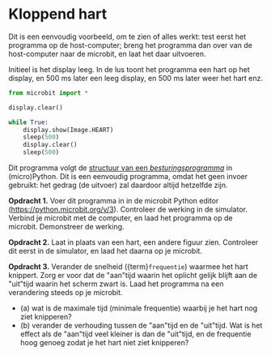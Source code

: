 # Kloppend hart

Dit is een eenvoudig voorbeeld, om te zien of alles werkt: test eerst het programma op de host-computer; breng het programma dan over van de host-computer naar de microbit, en laat het daar uitvoeren.

Initieel is het display leeg. In de lus toont het programma een hart op het display, en 500 ms later een leeg display, en 500 ms later weer het hart enz.

```python
from microbit import *

display.clear()

while True:
    display.show(Image.HEART)
    sleep(500)
    display.clear()
    sleep(500)
```

Dit programma volgt de [structuur van een *besturingsprogramma*](besturingsprogramma-structuur) in (micro)Python.
Dit is een eenvoudig programma, omdat het geen invoer gebruikt: het gedrag (de uitvoer) zal daardoor altijd hetzelfde zijn.

**Opdracht 1.** Voer dit programma in in de microbit Python editor (https://python.microbit.org/v/3). Controleer de werking in de simulator. Verbind je microbit met de computer, en laad het programma op de microbit. Demonstreer de werking.

**Opdracht 2.** Laat in plaats van een hart, een andere figuur zien. Controleer dit eerst in de simulator, en laad het daarna op je microbit.

**Opdracht 3.** Verander de snelheid ({term}`frequentie`) waarmee het hart knippert. Zorg er voor dat de "aan"tijd waarin het oplicht gelijk blijft aan de "uit"tijd waarin het scherm zwart is. Laad het programma na een verandering steeds op je microbit.

- (a) wat is de maximale tijd (minimale frequentie) waarbij je het hart nog ziet knipperen?
- (b) verander de verhouding tussen de "aan"tijd en de "uit"tijd. Wat is het effect als de "aan"tijd veel kleiner is dan de "uit"tijd, en de frequentie hoog genoeg zodat je het hart niet ziet knipperen?
